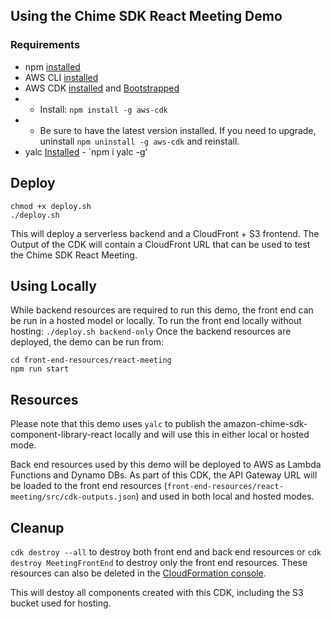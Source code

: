## Using the Chime SDK React Meeting Demo
### Requirements
- npm [installed](https://docs.npmjs.com/cli/v7/commands/npm-install)
- AWS CLI [installed](https://docs.aws.amazon.com/cli/latest/userguide/install-cliv2.html)
- AWS CDK [installed](https://docs.aws.amazon.com/cdk/latest/guide/getting_started.html#getting_started_install) and [Bootstrapped](https://docs.aws.amazon.com/cdk/latest/guide/bootstrapping.html)
- - Install: `npm install -g aws-cdk`
- - Be sure to have the latest version installed.  If you need to upgrade, uninstall `npm uninstall -g aws-cdk` and reinstall.
- yalc [Installed](https://www.npmjs.com/package/yalc) - `npm i yalc -g'
## Deploy

```
chmod +x deploy.sh
./deploy.sh
```
This will deploy a serverless backend and a CloudFront + S3 frontend.  The Output of the CDK will contain a CloudFront URL that can be used to test the Chime SDK React Meeting.  

## Using Locally

While backend resources are required to run this demo, the front end can be run in a hosted model or locally.  To run the front end locally without hosting:
`./deploy.sh backend-only`
Once the backend resources are deployed, the demo can be run from:
```
cd front-end-resources/react-meeting
npm run start
```

## Resources

Please note that this demo uses ```yalc``` to publish the amazon-chime-sdk-component-library-react locally and will use this in either local or hosted mode.  

Back end resources used by this demo will be deployed to AWS as Lambda Functions and Dynamo DBs.  As part of this CDK, the API Gateway URL will be loaded to the front end resources (```front-end-resources/react-meeting/src/cdk-outputs.json```) and used in both local and hosted modes.

## Cleanup

`cdk destroy --all` to destroy both front end and back end resources or `cdk destroy MeetingFrontEnd` to destroy only the front end resources.  These resources can also be deleted in the [CloudFormation console](https://console.aws.amazon.com/cloudformation).

This will destoy all components created with this CDK, including the S3 bucket used for hosting.